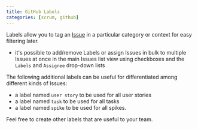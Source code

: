 ```yaml
---
title: GitHub Labels
categories: [scrum, github]
---
```


Labels allow you to tag an [Issue](./issues.md) in a particular category or context for easy filtering later.

- it's possible to add/remove Labels or assign Issues in bulk to multiple Issues at once in the main Issues list view using checkboxes and the `Labels` and `Assignee` drop-down lists

The following additional labels can be useful for differentiated among different kinds of Issues:

- a label named `user story` to be used for all user stories
- a label named `task` to be used for all tasks
- a label named `spike` to be used for all spikes.

Feel free to create other labels that are useful to your team.
